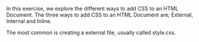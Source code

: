 In this exercise, we explore the different ways to add CSS to an HTML Document.
The three ways to add CSS to an HTML Document are; External, Internal and Inline.

The most common is creating a external file, usually called style.css.